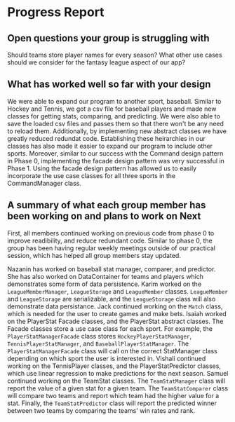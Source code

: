 # Progress Report

## Open questions your group is struggling with
Should teams store player names for every season?
What other use cases should we consider for the fantasy league aspect of our app?

## What has worked well so far with your design
We were able to expand our program to another sport, baseball. Similar to
Hockey and Tennis, we got a csv file for baseball players and made new classes
for getting stats, comparing, and predicting. We were also able to save the loaded
csv files and passes them so that there won't be any need to reload them. Additionally, 
by implementing new abstract classes we have greatly reduced redundat code. Establishing
these heirarchies in our classes has also made it easier to expand our program to include
other sports. Moreover, similar to our success with the Command design pattern in Phase 0, 
implementing the facade design pattern was very successful in Phase 1. Using the facade
design pattern has allowed us to easily incorporate the use case classes for all three
sports in the CommandManager class.

## A summary of what each group member has been working on and plans to work on Next

First, all members continued working on previous code from phase 0 to improve readibility, and reduce redundant code. 
Similar to phase 0, the group has been having regular weekly meetings outside of our practical session, which has
helped all group members stay updated.  

Nazanin has worked on baseball stat manager, comparer, and predictor. She has also worked on DataContainer
for teams and players which demonstrates some form of data persistence. Karim worked on the `LeagueMemberManager`,
`LeagueStorage` and `LeagueMember` classes. `LeagueMember` and `LeagueStorage` are serializable, and the `LeagueStorage`
class will also demonstrate data persistance. Jack continued working on the `Match` class, which is needed
for the user to create games and make bets. Isaiah worked on the PlayerStat Facade classes, and the PlayerStat abstract
classes. The Facade classes store a use case class for each sport. For example, the `PlayerStatManagerFacade` class
stores `HockeyPlayerStatManager`, `TennisPlayerStatManager`, and `BaseballPlayerStatManager`. The `PlayerStatManagerFacade`
class will call on the correct StatManager class depending on which sport the user is interested in. Vishali continued working 
on the TennisPlayer classes, and the PlayerStatPredictor classes, which use linear regression to make predictions for the next season. 
Samuel continued working on the TeamStat classes. The `TeamStatManager` class will report the value of a given stat for a given team. The 
`TeamStatComparer` class will compare two teams and report which team had the higher value for a stat. Finally, the `TeamStatPredictor` class
will report the predicted winner between two teams by comparing the teams' win rates and rank.
